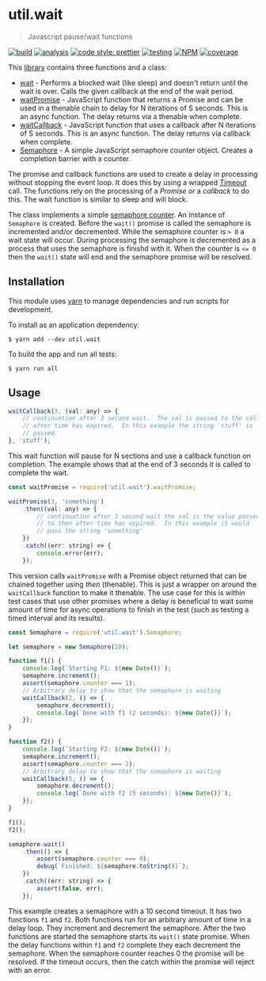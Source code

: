 # util.wait

> Javascript pause/wait functions

[![build](https://travis-ci.org/jmquigley/util.wait.svg?branch=master)](https://travis-ci.org/jmquigley/util.wait)
[![analysis](https://img.shields.io/badge/analysis-tslint-9cf.svg)](https://palantir.github.io/tslint/)
[![code style: prettier](https://img.shields.io/badge/code_style-prettier-ff69b4.svg?style=flat-square)](https://github.com/prettier/prettier)
[![testing](https://img.shields.io/badge/testing-jest-blue.svg)](https://facebook.github.io/jest/)
[![NPM](https://img.shields.io/npm/v/util.wait.svg)](https://www.npmjs.com/package/util.wait)
[![coverage](https://coveralls.io/repos/github/jmquigley/util.wait/badge.svg?branch=master)](https://coveralls.io/github/jmquigley/util.wait?branch=master)

This [library](docs/index.md) contains three functions and a class:

- [wait](docs/index.md#wait) - Performs a blocked wait (like sleep) and doesn't return until the wait is over.  Calls the given callback at the end of the wait period.
- [waitPromise](docs/index.md#waitPromise) - JavaScript function that returns a Promise and can be used in a thenable chain to delay for N iterations of S seconds.  This is an async function.  The delay returns via a thenable when complete.
- [waitCallback](docs/index.md#waitCallback) - JavaScript function that uses a callback after N iterations of S seconds.  This is an async function.  The delay returns via callback when complete.
- [Semaphore](docs/index.md#Semaphore) - A simple JavaScript semaphore counter object.  Creates a completion barrier with a counter.



The promise and callback functions are used to create a delay in processing without stopping the event loop.  It does this by using a wrapped [Timeout](https://developer.mozilla.org/en-US/docs/Web/API/WindowOrWorkerGlobalScope/setTimeout) call.  The functions rely on the processing of a *Promise* or a *callback* to do this.  The wait function is similar to sleep and will block.

The class implements a simple [semaphore counter](https://en.wikipedia.org/wiki/Asynchronous_semaphore).  An instance of `Semaphore` is created.  Before the `wait()` promise is called the semaphore is incremented and/or decremented.  While the semaphore counter is `> 0` a wait state will occur.  During processing the semaphore is decremented as a process that uses the semaphore is finishd with it.  When the counter is `<= 0` then the `wait()` state will end and the semaphore promise will be resolved.

## Installation

This module uses [yarn](https://yarnpkg.com/en/) to manage dependencies and run scripts for development.

To install as an application dependency:
```
$ yarn add --dev util.wait
```

To build the app and run all tests:
```
$ yarn run all
```


## Usage

```javascript
waitCallback(3, (val: any) => {
	// continuation after 3 second wait.  The val is passed to the callback
	// after time has expired.  In this example the string 'stuff' is
	// passed.
}, 'stuff');
```

This wait function will pause for N sections and use a callback function on completion.  The example shows that at the end of 3 seconds it is called to complete the wait.

```javascript
const waitPromise = require('util.wait').waitPromise;

waitPromise(3, 'something')
	.then((val: any) => {
		// continuation after 3 second wait the val is the value passed
		// to then after time has expired.  In this example it would
		// pass the string 'something'
	})
	.catch((err: string) => {
		console.error(err);
	});
```

This version calls `waitPromise` with a Promise object returned that can be chained together using *then* (thenable).  This is just a wrapper on around the `waitCallback` function to make it thenable.  The use case for this is within test cases that use other promises where a delay is beneficial to wait some amount of time for async operations to finish in the test (such as testing a timed interval and its results).

```javascript
const Semaphore = require('util.wait').Semaphore;

let semaphore = new Semaphore(10);

function f1() {
	console.log(`Starting F1: ${new Date()}`);
	semaphore.increment();
	assert(semaphore.counter === 1);
	// Arbitrary delay to show that the semaphore is waiting
	waitCallback(2, () => {
		semaphore.decrement();
		console.log(`Done with f1 (2 seconds): ${new Date()}`);
	});
}

function f2() {
	console.log(`Starting F2: ${new Date()}`);
	semaphore.increment();
	assert(semaphore.counter === 2);
	// Arbitrary delay to show that the semaphore is waiting
	waitCallback(5, () => {
		semaphore.decrement();
		console.log(`Done with f2 (5 seconds): ${new Date()}`);
	});
}

f1();
f2();

semaphore.wait()
	.then(() => {
		assert(semaphore.counter === 0);
		debug(`Finished: ${semaphore.toString()}`);
	})
	.catch((err: string) => {
		assert(false, err);
	});
```

This example creates a semaphore with a 10 second timeout.  It has two functions `f1` and `f2`.  Both functions run for an arbitrary amount of time in a delay loop.  They increment and decrement the semaphore.  After the two functions are started the semaphore starts its `wait()` state promise.  When the delay functions within `f1` and `f2` complete they each decrement the semaphore.  When the semaphore counter reaches 0 the promise will be resolved.  If the timeout occurs, then the catch within the promise will reject with an error.
